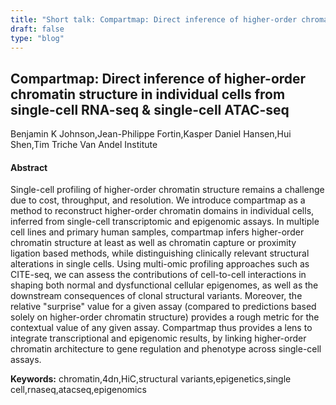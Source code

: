 ```yaml
---
title: "Short talk: Compartmap: Direct inference of higher-order chromatin structure in individual cells from single-cell RNA-seq & single-cell ATAC-seq"
draft: false
type: "blog"
---
```


## Compartmap: Direct inference of higher-order chromatin structure in individual cells from single-cell RNA-seq & single-cell ATAC-seq
Benjamin K Johnson,Jean-Philippe Fortin,Kasper Daniel Hansen,Hui Shen,Tim Triche
Van Andel Institute
#### Abstract

Single-cell profiling of higher-order chromatin structure remains a challenge due to cost, throughput, and resolution. We introduce compartmap as a method to reconstruct higher-order chromatin domains in individual cells, inferred from single-cell transcriptomic and epigenomic assays. In multiple cell lines and primary human samples, compartmap infers higher-order chromatin structure at least as well as chromatin capture or proximity ligation based methods, while distinguishing clinically relevant structural alterations in single cells. Using multi-omic profiling approaches such as CITE-seq, we can assess the contributions of cell-to-cell interactions in shaping both normal and dysfunctional cellular epigenomes, as well as the downstream consequences of clonal structural variants. Moreover, the relative "surprise" value for a given assay (compared to predictions based solely on higher-order chromatin structure) provides a rough metric for the contextual value of any given assay. Compartmap thus provides a lens to integrate transcriptional and epigenomic results, by linking higher-order chromatin architecture to gene regulation and phenotype across single-cell assays.

**Keywords:** chromatin,4dn,HiC,structural variants,epigenetics,single cell,rnaseq,atacseq,epigenomics
